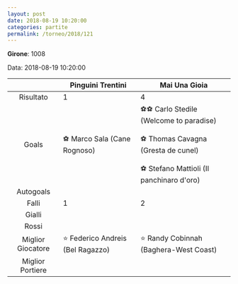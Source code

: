 ```yaml
---
layout: post
date: 2018-08-19 10:20:00
categories: partite
permalink: /torneo/2018/121
---
```

**Girone**: 1008

Data: 2018-08-19 10:20:00

| | Pinguini Trentini | Mai Una Gioia |
|:-----:|-----|-----|
Risultato|1|4
Goals|⚽ Marco Sala (Cane Rognoso)|⚽⚽ Carlo Stedile (Welcome to paradise)<br/><br/>⚽ Thomas Cavagna (Gresta de cunel)<br/><br/>⚽ Stefano Mattioli (Il panchinaro d'oro)<br/>
Autogoals||
Falli|1|2
Gialli||
Rossi||
Miglior Giocatore|⭐ Federico Andreis (Bel Ragazzo)<br/>|⭐ Randy Cobinnah (Baghera-West Coast)<br/>
Miglior Portiere||